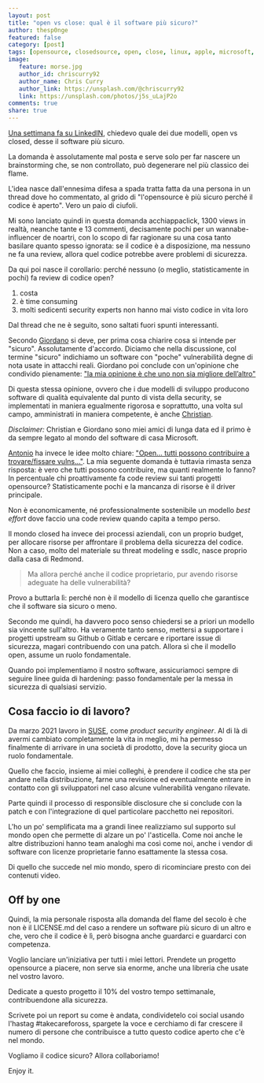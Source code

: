 ```yaml
---
layout: post
title: "open vs close: qual è il software più sicuro?"
author: thesp0nge
featured: false
category: [post]
tags: [opensource, closedsource, open, close, linux, apple, microsoft, ssdlc]
image:
   feature: morse.jpg
   author_id: chriscurry92
   author_name: Chris Curry
   author_link: https://unsplash.com/@chriscurry92
   link: https://unsplash.com/photos/j5s_uLajP2o
comments: true
share: true
---
```


[Una settimana fa su
LinkedIN](https://www.linkedin.com/posts/paolo-perego_ho-avuto-un-interessante-confronto-in-un-activity-6864936392217137152-AjFq),
chiedevo quale dei due modelli, open vs closed, desse il software più sicuro.

La domanda è assolutamente mal posta e serve solo per far nascere un
brainstorming che, se non controllato, può degenerare nel più classico dei
flame.

L'idea nasce dall'ennesima difesa a spada tratta fatta da una persona in un
thread dove ho commentato, al grido di "l'opensource è più sicuro perché il
codice è aperto". Vero un paio di ciufoli.

Mi sono lanciato quindi in questa domanda acchiappaclick, 1300 views in realtà,
neanche tante e 13 commenti, decisamente pochi per un wannabe-influencer de
noartri, con lo scopo di far ragionare su una cosa tanto basilare quanto spesso
ignorata: se il codice è a disposizione, ma nessuno ne fa una review, allora
quel codice potrebbe avere problemi di sicurezza.

Da qui poi nasce il corollario: perché nessuno (o meglio, statisticamente in
pochi) fa review di codice open?
1. costa
2. è time consuming
3. molti sedicenti security experts non hanno mai visto codice in vita loro

Dal thread che ne è seguito, sono saltati fuori spunti interessanti.

Secondo [Giordano](https://www.linkedin.com/in/sassaroli/) si deve, per prima
cosa chiarire cosa si intende per "sicuro". Assolutamente d'accordo. Diciamo
che nella discussione, col termine "sicuro" indichiamo un software con "poche"
vulnerabilità degne di nota usate in attacchi reali. Giordano poi conclude con
un'opinione che condivido pienamente: ["la mia opinione è che uno non sia
migliore
dell’altro"](https://www.linkedin.com/feed/update/urn:li:activity:6864936392217137152?commentUrn=urn%3Ali%3Acomment%3A%28activity%3A6864936392217137152%2C6864960846334828545%29&replyUrn=urn%3Ali%3Acomment%3A%28activity%3A6864936392217137152%2C6864965138009624577%29)

Di questa stessa opinione, ovvero che i due modelli di sviluppo producono
software di qualità equivalente dal punto di vista della security, se
implementati in maniera egualmente rigorosa e soprattutto, una volta sul campo,
amministrati in maniera competente, è anche
[Christian](https://www.linkedin.com/in/christianparmigiani/).

_Disclaimer:_ Christian e Giordano sono miei amici di lunga data ed il primo è
da sempre legato al mondo del software di casa Microsoft.

[Antonio](https://www.linkedin.com/in/antonio-piovesan-5670049/) ha invece le
idee molto chiare: ["Open... tutti possono contribuire a trovare/fissare
vulns..."](https://www.linkedin.com/feed/update/urn:li:activity:6864936392217137152?commentUrn=urn%3Ali%3Acomment%3A%28activity%3A6864936392217137152%2C6864939006300323840%29).
La mia seguente domanda è tuttavia rimasta senza risposta: è vero che tutti
possono contribuire, ma quanti realmente lo fanno? In percentuale chi
proattivamente fa code review sui tanti progetti opensource? Statisticamente
pochi e la mancanza di risorse è il driver principale.

Non è economicamente, né professionalmente sostenibile un modello _best effort_
dove faccio una code review quando capita a tempo perso.

Il mondo closed ha invece dei processi aziendali, con un proprio budget, per
allocare risorse per affrontare il problema della sicurezza del codice. Non a
caso, molto del materiale su threat modeling e ssdlc, nasce proprio dalla casa
di Redmond.

> Ma allora perché anche il codice proprietario, pur avendo risorse adeguate ha delle vulnerabilità?

Provo a buttarla lì: perché non è il modello di licenza quello che garantisce
che il software sia sicuro o meno.

Secondo me quindi, ha davvero poco senso chiedersi se a priori un modello sia
vincente sull'altro. Ha veramente tanto senso, mettersi a supportare i progetti
upstream su Github o Gitlab e cercare e riportare issue di sicurezza, magari
contribuendo con una patch. Allora sì che il modello open, assume un ruolo
fondamentale.

Quando poi implementiamo il nostro software, assicuriamoci sempre di seguire
linee guida di hardening: passo fondamentale per la messa in sicurezza di
qualsiasi servizio.

## Cosa faccio io di lavoro?

Da marzo 2021 lavoro in [SUSE](https://www.suse.com), come _product security
engineer_. Al di là di avermi cambiato completamente la vita in meglio, mi ha
permesso finalmente di arrivare in una società di prodotto, dove la security
gioca un ruolo fondamentale.

Quello che faccio, insieme ai miei colleghi, è prendere il codice che sta per
andare nella distribuzione, farne una revisione ed eventualmente entrare in
contatto con gli sviluppatori nel caso alcune vulnerabilità vengano rilevate.

Parte quindi il processo di responsible disclosure che si conclude con la patch
e con l'integrazione di quel particolare pacchetto nei repositori.

L'ho un po' semplificata ma a grandi linee realizziamo sul supporto sul mondo
open che permette di alzare un po' l'asticella. Come noi anche le altre
distribuzioni hanno team analoghi ma così come noi, anche i vendor di software
con licenze proprietarie fanno esattamente la stessa cosa.

Di quello che succede nel mio mondo, spero di ricominciare presto con dei
contenuti video.

## Off by one

Quindi, la mia personale risposta alla domanda del flame del secolo è che non è
il LICENSE.md del caso a rendere un software più sicuro di un altro e che, vero
che il codice è lì, però bisogna anche guardarci e guardarci con competenza.

Voglio lanciare un'iniziativa per tutti i miei lettori. Prendete un progetto
opensource a piacere, non serve sia enorme, anche una libreria che usate nel
vostro lavoro.

Dedicate a questo progetto il 10% del vostro tempo settimanale, contribuendone
alla sicurezza.

Scrivete poi un report su come è andata, condividetelo coi social usando
l'hastag #takecarefoross, spargete la voce e cerchiamo di far crescere il
numero di persone che contribuisce a tutto questo codice aperto che c'è nel
mondo.

Vogliamo il codice sicuro? Allora collaboriamo!

Enjoy it.
